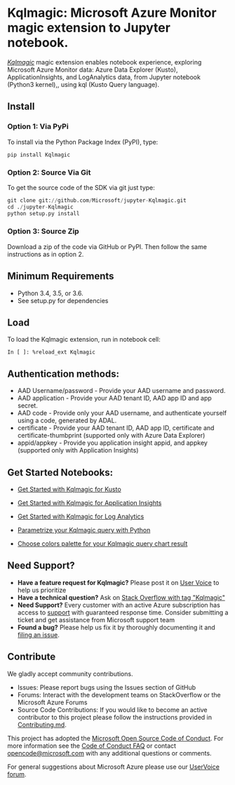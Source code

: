 # Kqlmagic: Microsoft Azure Monitor magic extension to Jupyter notebook.

[*Kqlmagic*](https://github.com/Microsoft/jupyter-Kqlmagic/tree/master) magic extension enables notebook experience, exploring Microsoft Azure Monitor data: Azure Data Explorer (Kusto), 
ApplicationInsights, and LogAnalytics data, from Jupyter notebook (Python3 kernel),, using kql (Kusto Query language).



## Install

### Option 1: Via PyPi
To install via the Python Package Index (PyPI), type:

`pip install Kqlmagic`

### Option 2: Source Via Git
To get the source code of the SDK via git just type:

```python
git clone git://github.com/Microsoft/jupyter-Kqlmagic.git
cd ./jupyter-Kqlmagic
python setup.py install
```

### Option 3: Source Zip
Download a zip of the code via GitHub or PyPI. Then follow the same instructions as in option 2.

## Minimum Requirements
* Python 3.4, 3.5, or 3.6.
* See setup.py for dependencies

## Load

To load the Kqlmagic extension, run in notebook cell:

`In [ ]: %reload_ext Kqlmagic`


## Authentication methods:

* AAD Username/password - Provide your AAD username and password.
* AAD application - Provide your AAD tenant ID, AAD app ID and app secret.
* AAD code - Provide only your AAD username, and authenticate yourself using a code, generated by ADAL.
* certificate - Provide your AAD tenant ID, AAD app ID, certificate and certificate-thumbprint (supported only with Azure Data Explorer)
* appid/appkey - Provide you application insight appid, and appkey (supported only with Application Insights)

## Get Started Notebooks:

* [Get Started with Kqlmagic for Kusto](https://mybinder.org/v2/gh/Microsoft/jupyter-Kqlmagic/master?filepath=notebooks%2FQuickStart.ipynb)

* [Get Started with Kqlmagic for Application Insights](https://mybinder.org/v2/gh/Microsoft/jupyter-Kqlmagic/master?filepath=notebooks%2FQuickStartAI.ipynb)

* [Get Started with Kqlmagic for Log Analytics](https://mybinder.org/v2/gh/Microsoft/jupyter-Kqlmagic/master?filepath=notebooks%2FQuickStartLA.ipynb)


* [Parametrize your Kqlmagic query with Python](https://mybinder.org/v2/gh/Microsoft/jupyter-Kqlmagic/master?filepath=notebooks%2FParametrizeYourQuery.ipynb)

* [Choose colors palette for your Kqlmagic query chart result](https://mybinder.org/v2/gh/Microsoft/jupyter-Kqlmagic/master?filepath=notebooks%2FColorYourCharts.ipynb)

## Need Support?
- **Have a feature request for Kqlmagic?** Please post it on [User Voice](https://feedback.azure.com/forums/913690-azure-monitor) to help us prioritize
- **Have a technical question?** Ask on [Stack Overflow with tag "Kqlmagic"](https://stackoverflow.com/questions/tagged/Kqlmagic)
- **Need Support?** Every customer with an active Azure subscription has access to [support](https://docs.microsoft.com/en-us/azure/azure-supportability/how-to-create-azure-support-request) with guaranteed response time.  Consider submitting a ticket and get assistance from Microsoft support team
- **Found a bug?** Please help us fix it by thoroughly documenting it and [filing an issue](https://github.com/Microsoft/jupyter-Kqlmagic/issues/new).


## Contribute

We gladly accept community contributions.

- Issues: Please report bugs using the Issues section of GitHub
- Forums: Interact with the development teams on StackOverflow or the Microsoft Azure Forums
- Source Code Contributions: If you would like to become an active contributor to this project please follow the instructions provided in [Contributing.md](CONTRIBUTING.md).

This project has adopted the [Microsoft Open Source Code of Conduct](https://opensource.microsoft.com/codeofconduct/). For more information see the [Code of Conduct FAQ](https://opensource.microsoft.com/codeofconduct/faq/) or contact [opencode@microsoft.com](mailto:opencode@microsoft.com) with any additional questions or comments.

For general suggestions about Microsoft Azure please use our [UserVoice forum](http://feedback.azure.com/forums/34192--general-feedback).
